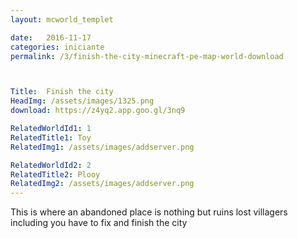 ```yaml
---
layout: mcworld_templet

date:   2016-11-17
categories: iniciante
permalink: /3/finish-the-city-minecraft-pe-map-world-download



Title:  Finish the city
HeadImg: /assets/images/1325.png
download: https://z4yq2.app.goo.gl/3nq9

RelatedWorldId1: 1
RelatedTitle1: Toy
RelatedImg1: /assets/images/addserver.png

RelatedWorldId2: 2
RelatedTitle2: Plooy
RelatedImg2: /assets/images/addserver.png
---
```

This is where an abandoned place is nothing but ruins lost villagers including you have to fix and finish the city
